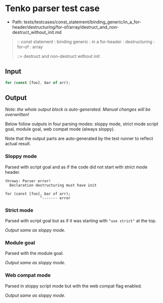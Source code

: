 # Tenko parser test case

- Path: tests/testcases/const_statement/binding_generic/in_a_for-header/destructuring/for-of/array/destruct_and_non-destruct_without_init.md

> :: const statement : binding generic : in a for-header : destructuring : for-of : array
>
> ::> destruct and non-destruct without init

## Input

`````js
for (const [foo], bar of arr);
`````

## Output

_Note: the whole output block is auto-generated. Manual changes will be overwritten!_

Below follow outputs in four parsing modes: sloppy mode, strict mode script goal, module goal, web compat mode (always sloppy).

Note that the output parts are auto-generated by the test runner to reflect actual result.

### Sloppy mode

Parsed with script goal and as if the code did not start with strict mode header.

`````
throws: Parser error!
  Declaration destructuring must have init

for (const [foo], bar of arr);
                ^------- error
`````

### Strict mode

Parsed with script goal but as if it was starting with `"use strict"` at the top.

_Output same as sloppy mode._

### Module goal

Parsed with the module goal.

_Output same as sloppy mode._

### Web compat mode

Parsed in sloppy script mode but with the web compat flag enabled.

_Output same as sloppy mode._
